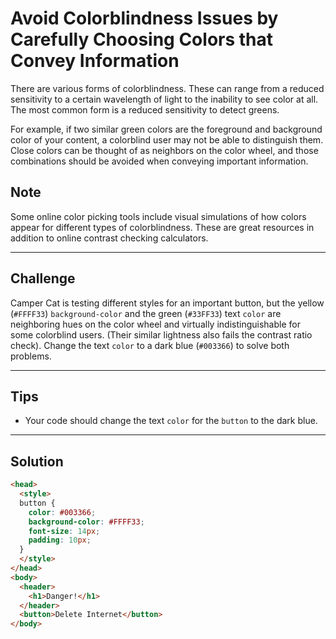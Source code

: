 # Avoid Colorblindness Issues by Carefully Choosing Colors that Convey Information

There are various forms of colorblindness. These can range from a reduced sensitivity to a certain wavelength of light to the inability to see color at all. The most common form is a reduced sensitivity to detect greens.

For example, if two similar green colors are the foreground and background color of your content, a colorblind user may not be able to distinguish them. Close colors can be thought of as neighbors on the color wheel, and those combinations should be avoided when conveying important information.

## Note

Some online color picking tools include visual simulations of how colors appear for different types of colorblindness. These are great resources in addition to online contrast checking calculators.

---

## Challenge

Camper Cat is testing different styles for an important button, but the yellow (`#FFFF33`) `background-color` and the green (`#33FF33`) text `color` are neighboring hues on the color wheel and virtually indistinguishable for some colorblind users. (Their similar lightness also fails the contrast ratio check). Change the text `color` to a dark blue (`#003366`) to solve both problems.

---

## Tips

- Your code should change the text `color` for the `button` to the dark blue.

---

## Solution

```html
<head>
  <style>
  button {
    color: #003366;
    background-color: #FFFF33;
    font-size: 14px;
    padding: 10px;
  }
  </style>
</head>
<body>
  <header>
    <h1>Danger!</h1>
  </header>
  <button>Delete Internet</button>
</body>
```